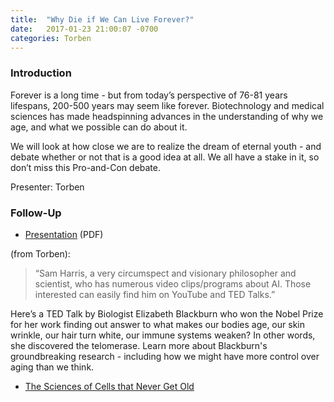 ```yaml
---
title:  "Why Die if We Can Live Forever?"
date:   2017-01-23 21:00:07 -0700
categories: Torben
---
```


### Introduction

Forever is a long time - but from today’s perspective of 76-81 years lifespans, 200-500 years may seem like forever. Biotechnology and medical sciences has made headspinning advances in the understanding of why we age, and what we  possible can do about it.

We will look at how close we are to realize the dream of eternal youth - and debate whether or not that is a good idea at all. We all have a stake in it, so don’t miss this Pro-and-Con debate.

Presenter: Torben

### Follow-Up

* [Presentation](/assets/present/why-die.pdf) (PDF) 

(from Torben): 

> “Sam Harris, a very circumspect and visionary philosopher and scientist, who has numerous video clips/programs about AI. Those interested can easily find him on YouTube and TED Talks.”

Here’s a TED Talk by Biologist Elizabeth Blackburn who won the Nobel Prize for her work finding out answer to what makes our bodies age, our skin wrinkle, our hair turn white, our immune systems weaken? In other words, she discovered the telomerase. Learn more about Blackburn's groundbreaking research - including how we might have more control over aging than we think.

* [The Sciences of Cells that Never Get Old](https://www.ted.com/talks/elizabeth_blackburn_the_science_of_cells_that_never_get_old)

